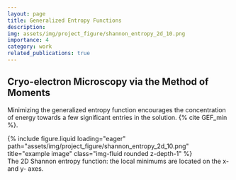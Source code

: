 ```yaml
---
layout: page
title: Generalized Entropy Functions
description: 
img: assets/img/project_figure/shannon_entropy_2d_10.png
importance: 4
category: work
related_publications: true
---
```


## Cryo-electron Microscopy via the Method of Moments

Minimizing the generalized entropy function encourages the concentration of energy towards a few significant entries in the solution. {% cite GEF_min %}.

<div class="row">
    <div class="col-sm-6 mt-3 mt-md-0">
        {% include figure.liquid loading="eager" path="assets/img/project_figure/shannon_entropy_2d_10.png" title="example image" class="img-fluid rounded z-depth-1" %}
    </div>
</div>
<div class="caption">
    The 2D Shannon entropy function: the local minimums are located on the x- and y- axes.
</div>

